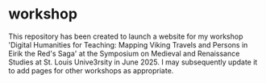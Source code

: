 # workshop
This repository has been created to launch a website for my workshop 'Digital Humanities for Teaching: Mapping Viking Travels and Persons in Eirik the Red's Saga' at the Symposium on Medieval and Renaissance Studies at St. Louis Unive3rsity in June 2025. I may subsequently update it to add pages for other workshops as appropriate.
